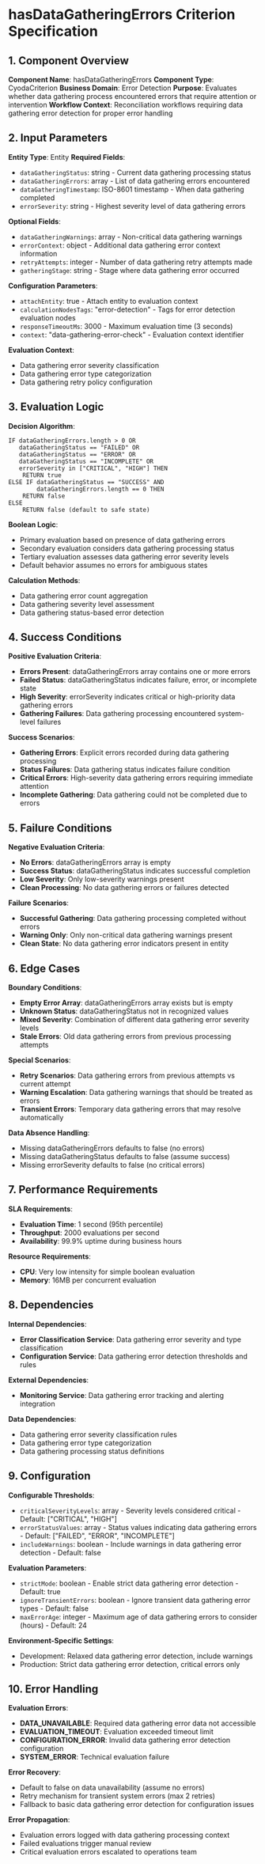 # hasDataGatheringErrors Criterion Specification

## 1. Component Overview
**Component Name**: hasDataGatheringErrors
**Component Type**: CyodaCriterion
**Business Domain**: Error Detection
**Purpose**: Evaluates whether data gathering process encountered errors that require attention or intervention
**Workflow Context**: Reconciliation workflows requiring data gathering error detection for proper error handling

## 2. Input Parameters
**Entity Type**: Entity
**Required Fields**:
- `dataGatheringStatus`: string - Current data gathering processing status
- `dataGatheringErrors`: array - List of data gathering errors encountered
- `dataGatheringTimestamp`: ISO-8601 timestamp - When data gathering completed
- `errorSeverity`: string - Highest severity level of data gathering errors

**Optional Fields**:
- `dataGatheringWarnings`: array - Non-critical data gathering warnings
- `errorContext`: object - Additional data gathering error context information
- `retryAttempts`: integer - Number of data gathering retry attempts made
- `gatheringStage`: string - Stage where data gathering error occurred

**Configuration Parameters**:
- `attachEntity`: true - Attach entity to evaluation context
- `calculationNodesTags`: "error-detection" - Tags for error detection evaluation nodes
- `responseTimeoutMs`: 3000 - Maximum evaluation time (3 seconds)
- `context`: "data-gathering-error-check" - Evaluation context identifier

**Evaluation Context**:
- Data gathering error severity classification
- Data gathering error type categorization
- Data gathering retry policy configuration

## 3. Evaluation Logic
**Decision Algorithm**:
```
IF dataGatheringErrors.length > 0 OR
   dataGatheringStatus == "FAILED" OR
   dataGatheringStatus == "ERROR" OR
   dataGatheringStatus == "INCOMPLETE" OR
   errorSeverity in ["CRITICAL", "HIGH"] THEN
    RETURN true
ELSE IF dataGatheringStatus == "SUCCESS" AND
        dataGatheringErrors.length == 0 THEN
    RETURN false
ELSE
    RETURN false (default to safe state)
```

**Boolean Logic**:
- Primary evaluation based on presence of data gathering errors
- Secondary evaluation considers data gathering processing status
- Tertiary evaluation assesses data gathering error severity levels
- Default behavior assumes no errors for ambiguous states

**Calculation Methods**:
- Data gathering error count aggregation
- Data gathering severity level assessment
- Data gathering status-based error detection

## 4. Success Conditions
**Positive Evaluation Criteria**:
- **Errors Present**: dataGatheringErrors array contains one or more errors
- **Failed Status**: dataGatheringStatus indicates failure, error, or incomplete state
- **High Severity**: errorSeverity indicates critical or high-priority data gathering errors
- **Gathering Failures**: Data gathering processing encountered system-level failures

**Success Scenarios**:
- **Gathering Errors**: Explicit errors recorded during data gathering processing
- **Status Failures**: Data gathering status indicates failure condition
- **Critical Errors**: High-severity data gathering errors requiring immediate attention
- **Incomplete Gathering**: Data gathering could not be completed due to errors

## 5. Failure Conditions
**Negative Evaluation Criteria**:
- **No Errors**: dataGatheringErrors array is empty
- **Success Status**: dataGatheringStatus indicates successful completion
- **Low Severity**: Only low-severity warnings present
- **Clean Processing**: No data gathering errors or failures detected

**Failure Scenarios**:
- **Successful Gathering**: Data gathering processing completed without errors
- **Warning Only**: Only non-critical data gathering warnings present
- **Clean State**: No data gathering error indicators present in entity

## 6. Edge Cases
**Boundary Conditions**:
- **Empty Error Array**: dataGatheringErrors array exists but is empty
- **Unknown Status**: dataGatheringStatus not in recognized values
- **Mixed Severity**: Combination of different data gathering error severity levels
- **Stale Errors**: Old data gathering errors from previous processing attempts

**Special Scenarios**:
- **Retry Scenarios**: Data gathering errors from previous attempts vs current attempt
- **Warning Escalation**: Data gathering warnings that should be treated as errors
- **Transient Errors**: Temporary data gathering errors that may resolve automatically

**Data Absence Handling**:
- Missing dataGatheringErrors defaults to false (no errors)
- Missing dataGatheringStatus defaults to false (assume success)
- Missing errorSeverity defaults to false (no critical errors)

## 7. Performance Requirements
**SLA Requirements**:
- **Evaluation Time**: 1 second (95th percentile)
- **Throughput**: 2000 evaluations per second
- **Availability**: 99.9% uptime during business hours

**Resource Requirements**:
- **CPU**: Very low intensity for simple boolean evaluation
- **Memory**: 16MB per concurrent evaluation

## 8. Dependencies
**Internal Dependencies**:
- **Error Classification Service**: Data gathering error severity and type classification
- **Configuration Service**: Data gathering error detection thresholds and rules

**External Dependencies**:
- **Monitoring Service**: Data gathering error tracking and alerting integration

**Data Dependencies**:
- Data gathering error severity classification rules
- Data gathering error type categorization
- Data gathering processing status definitions

## 9. Configuration
**Configurable Thresholds**:
- `criticalSeverityLevels`: array - Severity levels considered critical - Default: ["CRITICAL", "HIGH"]
- `errorStatusValues`: array - Status values indicating data gathering errors - Default: ["FAILED", "ERROR", "INCOMPLETE"]
- `includeWarnings`: boolean - Include warnings in data gathering error detection - Default: false

**Evaluation Parameters**:
- `strictMode`: boolean - Enable strict data gathering error detection - Default: true
- `ignoreTransientErrors`: boolean - Ignore transient data gathering error types - Default: false
- `maxErrorAge`: integer - Maximum age of data gathering errors to consider (hours) - Default: 24

**Environment-Specific Settings**:
- Development: Relaxed data gathering error detection, include warnings
- Production: Strict data gathering error detection, critical errors only

## 10. Error Handling
**Evaluation Errors**:
- **DATA_UNAVAILABLE**: Required data gathering error data not accessible
- **EVALUATION_TIMEOUT**: Evaluation exceeded timeout limit
- **CONFIGURATION_ERROR**: Invalid data gathering error detection configuration
- **SYSTEM_ERROR**: Technical evaluation failure

**Error Recovery**:
- Default to false on data unavailability (assume no errors)
- Retry mechanism for transient system errors (max 2 retries)
- Fallback to basic data gathering error detection for configuration issues

**Error Propagation**:
- Evaluation errors logged with data gathering processing context
- Failed evaluations trigger manual review
- Critical evaluation errors escalated to operations team
